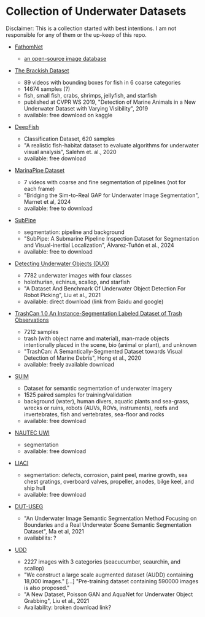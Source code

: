 # Collection of Underwater Datasets

Disclaimer: This is a collection started with best intentions. I am not responsible for any of them or the up-keep of this repo.

- [FathomNet](https://database.fathomnet.org/fathomnet/#/)
  - [an open-source image database](https://database.fathomnet.org/fathomnet/#/about)
- [The Brackish Dataset](https://www.kaggle.com/datasets/aalborguniversity/brackish-dataset)
  - 89 videos with bounding boxes for fish in 6 coarse categories
  - 14674 samples (?)
  - fish, small fish, crabs, shrimps, jellyfish, and starfish
  - published at CVPR WS 2019, "Detection of Marine Animals in a New Underwater Dataset with Varying Visibility", 2019
  - available: free download on kaggle
- [DeepFish](https://alzayats.github.io/DeepFish/)
  - Classification Dataset, 620 samples
  - "A realistic fish-habitat dataset to evaluate algorithms for underwater visual analysis", Salehm et. al., 2020
  - available: free download
- [MarinaPipe Dataset](https://github.com/remaro-network/MarinaPipe-dataset)
  - 7 videos with coarse and fine segmentation of pipelines (not for each frame)
  - "Bridging the Sim-to-Real GAP for Underwater Image Segmentation", Marnet et al, 2024
  - available: free to download
- [SubPipe](https://github.com/remaro-network/SubPipe-dataset)
  - segmentation: pipeline and background
  - "SubPipe: A Submarine Pipeline Inspection Dataset for Segmentation and Visual-inertial Localization", Álvarez-Tuñón et al., 2024
  - available: free to download
- [Detecting Underwater Objects (DUO)](https://github.com/chongweiliu/DUO)
  - 7782 underwater images with four classes
  - holothurian, echinus, scallop, and starfish 
  - "A Dataset And Benchmark Of Underwater Object Detection For Robot Picking", Liu et al., 2021
  - available: direct download (link from Baidu and google)
- [TrashCan 1.0 An Instance-Segmentation Labeled Dataset of Trash Observations](https://conservancy.umn.edu/items/6dd6a960-c44a-4510-a679-efb8c82ebfb7)
  - 7212 samples
  - trash (with object name and material), man-made objects intentionally placed in the scene, bio (animal or plant), and unknown
  - "TrashCan: A Semantically-Segmented Dataset towards Visual Detection of Marine Debris", Hong et al., 2020
  - available: freely available download
- [SUIM](http://irvlab.cs.umn.edu/resources/suim-dataset)
  - Dataset for semantic segmentation of underwater imagery
  - 1525 paired samples for training/validation
  - background (water), human divers, aquatic plants and sea-grass, wrecks or ruins, robots (AUVs, ROVs, instruments), reefs and invertebrates, fish and vertebrates, sea-floor and rocks
  - available: free download
- [NAUTEC UWI](https://1drv.ms/f/s!ApAbq4UfbfzjhzE6ttiTtxdpMg9i)
  - segmentation
  - available: free download
- [LIACI](https://liaci.sintef.cloud/)
  - segmentation: defects, corrosion, paint peel, marine growth, sea chest gratings, overboard valves, propeller, anodes, bilge keel, and ship hull
  - available: free download


- [DUT-USEG](https://github.com/chongweiliu/DUT-USEG)
  - "An Underwater Image Semantic Segmentation Method Focusing on Boundaries and a Real Underwater Scene Semantic Segmentation Dataset", Ma et al, 2021
  - availabilits: ?
- [UDD](https://github.com/chongweiliu/UDD_Official)
  - 2227 images with 3 categories (seacucumber, seaurchin, and scallop)
  - "We construct a large scale augmented dataset (AUDD) containing 18,000 images." [...] "Pre-training dataset containing 590000 images is also proposed." 
  - "A New Dataset, Poisson GAN and AquaNet for Underwater Object Grabbing", Liu et al., 2021
  - Availability: broken download link?
